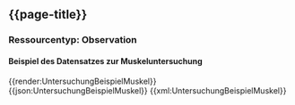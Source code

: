 ## {{page-title}}

### Ressourcentyp: Observation

#### Beispiel des Datensatzes zur Muskeluntersuchung

<tabs>
    <tab title="Übersicht">      
        {{render:UntersuchungBeispielMuskel}}
    </tab>
    <tab title="JSON">
        {{json:UntersuchungBeispielMuskel}}
    </tab>
    <tab title="XML">
        {{xml:UntersuchungBeispielMuskel}}
    </tab>
</tabs>